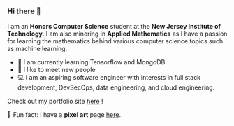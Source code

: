 ### Hi there 👋
I am an **Honors Computer Science** student at the **New Jersey Institute of Technology**. I am also minoring in **Applied Mathematics** as I have a passion for learning the mathematics behind various computer science topics such as machine learning. 

- 🧠  I am currently learning Tensorflow and MongoDB
- 🤝 I like to meet new people
- 💻 I am an aspiring software engineer with interests in full stack development, DevSecOps, data engineering, and cloud engineering. 

Check out my portfolio site [here](https://haleynpatel.github.io/) !

🎨 Fun fact: I have a **pixel art** page [here](https://ourworldofpixels.com/rex).
